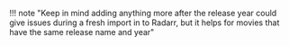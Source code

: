 <!-- markdownlint-disable MD041-->
!!! note "Keep in mind adding anything more after the release year could give issues during a fresh import in to Radarr, but it helps for movies that have the same release name and year"
<!-- markdownlint-enable MD041-->
